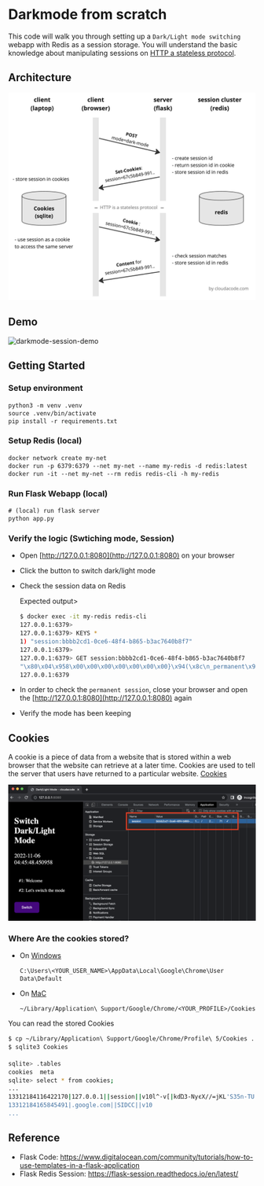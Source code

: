 # Darkmode from scratch
This code will walk you through setting up a `Dark/Light mode switching` webapp with Redis as a session storage. You will understand the basic knowledge about manipulating sessions on [HTTP a stateless protocol](https://en.wikipedia.org/wiki/Hypertext_Transfer_Protocol#HTTP_application_session).

## Architecture
![architecture](./architecture.jpg)

## Demo
![darkmode-session-demo](./darkmode-session-demo.gif)

## Getting Started

### Setup environment
```
python3 -m venv .venv
source .venv/bin/activate
pip install -r requirements.txt
```

### Setup Redis (local)
```
docker network create my-net
docker run -p 6379:6379 --net my-net --name my-redis -d redis:latest
docker run -it --net my-net --rm redis redis-cli -h my-redis
```

### Run Flask Webapp (local)
```
# (local) run flask server
python app.py
```

### Verify the logic (Swtiching mode, Session)

- Open [http://127.0.0.1:8080](http://127.0.0.1:8080) on your browser
- Click the button to switch dark/light mode
- Check the session data on Redis

    Expected output>
    ```bash
    $ docker exec -it my-redis redis-cli
    127.0.0.1:6379>
    127.0.0.1:6379> KEYS *
    1) "session:bbbb2cd1-0ce6-48f4-b865-b3ac7640b8f7"
    127.0.0.1:6379>
    127.0.0.1:6379> GET session:bbbb2cd1-0ce6-48f4-b865-b3ac7640b8f7
    "\x80\x04\x958\x00\x00\x00\x00\x00\x00\x00}\x94(\x8c\n_permanent\x94\x88\x8c\x05theme\x94\x8c\tdark-mode\x94\x8c\x04mode\x94\x8c\atoggled\x94u."
    127.0.0.1:6379
    ```
- In order to check the `permanent session`, close your browser and open the [http://127.0.0.1:8080](http://127.0.0.1:8080) again
- Verify the mode has been keeping

## Cookies

A cookie is a piece of data from a website that is stored within a web browser that the website can retrieve at a later time. Cookies are used to tell the server that users have returned to a particular website. [Cookies](https://www.trendmicro.com/vinfo/us/security/definition/cookies#:~:text=A%20cookie%20is%20a%20piece,returned%20to%20a%20particular%20website.)

![browser-cookies-session](./browser-cookies-session.png)

### Where Are the cookies stored?
- On [Windows](https://www.digitalcitizen.life/cookies-location-windows-10/)
    ```
    C:\Users\<YOUR_USER_NAME>\AppData\Local\Google\Chrome\User Data\Default
    ```
- On [MaC](https://www.macbookproslow.com/where-are-cookies-stored-chrome)
    ```
    ~/Library/Application\ Support/Google/Chrome/<YOUR_PROFILE>/Cookies
    ```

You can read the stored Cookies
```bash
$ cp ~/Library/Application\ Support/Google/Chrome/Profile\ 5/Cookies .
$ sqlite3 Cookies

sqlite> .tables
cookies  meta
sqlite> select * from cookies;
...
13312184116422170|127.0.0.1||session||v10l^-v[|kdΏ3-NyєΧ//=jKL'S35n-TU|/|13312184435877382|0|1|13312184135877382|1|1|1|-1|1|8080|0|13312184135877396
13312184165845491|.google.com||SIDCC||v10
...
```

## Reference
- Flask Code: https://www.digitalocean.com/community/tutorials/how-to-use-templates-in-a-flask-application
- Flask Redis Session: https://flask-session.readthedocs.io/en/latest/
